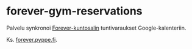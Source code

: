 # forever-gym-reservations

Palvelu synkronoi [Forever-kuntosalin](http://www.foreverclub.fi/) tuntivaraukset Google-kalenteriin.

Ks. [forever.pyppe.fi](https://forever.pyppe.fi/).
